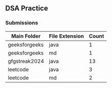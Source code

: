 ## DSA Practice

### Submissions




<!-- file-counts -->
| Main Folder | File Extension | Count |
|--------------|----------------|-------|
| geeksforgeeks | java | 1 |
| geeksforgeeks | md | 1 |
| gfgstreak2024 | java | 13 |
| leetcode | java | 3 |
| leetcode | md | 2 |
<!-- end-file-counts -->

